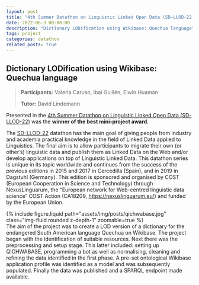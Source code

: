 ```yaml
---
layout: post
title: "4th Summer Datathon on Linguistic Linked Open Data (SD-LLOD-22)"
date: 2022-06-3 00:00:00
description: "Dictionary LODification using Wikibase: Quechua language"
tags: project
categories: datathon
related_posts: true
---
```


## Dictionary LODification using Wikibase: Quechua language

> **Participants:** Valeria Caruso, Ibai Guillén, Elwin Huaman
>
> **Tutor:** David Lindemann

Presented in the [4th Summer Datathon on Linguistic Linked Open Data (SD-LLOD-22)](https://datathon2022.linkeddata.es/) was the **winner of the best mini-project award**.

The [SD-LLOD-22](https://datathon2022.linkeddata.es/) datathon has the main goal of giving people from industry and academia practical knowledge in the field of Linked Data applied to Linguistics. The final aim is to allow participants to migrate their own (or other’s) linguistic data and publish them as Linked Data on the Web and/or develop applications on top of Linguistic Linked Data. This datathon series is unique in its topic worldwide and continues from the success of the previous editions in 2015 and 2017 in Cercedilla (Spain), and in 2019 in Dagstuhl (Germany). This edition is sponsored and organised by COST (European Cooperation in Science and Technology) through NexusLinguarum, the “European network for Web-centred linguistic data science” COST Action (CA18209, https://nexuslinguarum.eu/) and funded by the European Union.

<div class="row mt-3">
    <div class="col-sm mt-3 mt-md-0">
        {% include figure.liquid path="assets/img/posts/qichwabase.jpg" class="img-fluid rounded z-depth-1" zoomable=true %}
    </div>
    <div class="col-sm mt-3 mt-md-0">
        The aim of the project was to create a LOD version of a dictionary for the endangered South American language Quechua on Wikibase. The project began with the identification of suitable resources. Next there was the preprocessing and setup stage. This latter included: setting up QICHWABASE, programming a bot as well as normalising, cleaning and refining the data identified in the first phase. A pre-set ontological Wikibase application profile was identified as a model and was subsequently populated. Finally the data was published and a SPARQL endpoint made available.
    </div>
</div>

